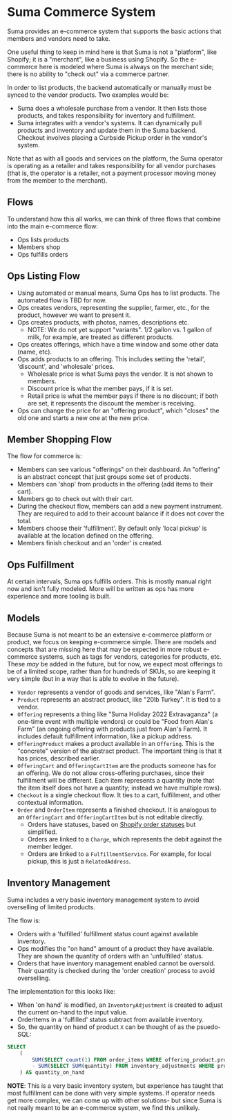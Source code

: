 # Suma Commerce System

Suma provides an e-commerce system that supports the basic actions
that members and vendors need to take.

One useful thing to keep in mind here is that Suma
is not a "platform", like Shopify; it is a "merchant", like a business using Shopify.
So the e-commerce here is modeled where Suma is always on the merchant side;
there is no ability to "check out" via a commerce partner.

In order to list products, the backend automatically or manually must be synced
to the vendor products. Two examples would be:

- Suma does a wholesale purchase from a vendor. It then lists those products,
  and takes responsibility for inventory and fulfillment.
- Suma integrates with a vendor's systems. It can dynamically pull products
  and inventory and update them in the Suma backend. Checkout involves
  placing a Curbside Pickup order in the vendor's system.

Note that as with all goods and services on the platform,
the Suma operator is operating as a retailer
and takes responsibility for all vendor purchases (that is,
the operator is a retailer, not a payment processor moving money
from the member to the merchant).

## Flows

To understand how this all works, we can think of three flows
that combine into the main e-commerce flow:

- Ops lists products
- Members shop
- Ops fulfills orders

## Ops Listing Flow

- Using automated or manual means, Suma Ops has to list products.
  The automated flow is TBD for now.
- Ops creates vendors, representing the supplier, farmer, etc.,
  for the product, however we want to present it.
- Ops creates products, with photos, names, descriptions etc.
  - NOTE: We do not yet support "variants". 1/2 gallon vs. 1 gallon of milk, for example,
    are treated as different products.
- Ops creates offerings, which have a time window and some other data (name, etc).
- Ops adds products to an offering. This includes setting the 'retail', 'discount', and 'wholesale' prices.
  - Wholesale price is what Suma pays the vendor. It is not shown to members.
  - Discount price is what the member pays, if it is set.
  - Retail price is what the member pays if there is no discount;
    if both are set, it represents the discount the member is receiving.
- Ops can change the price for an "offering product", which "closes" the old one
  and starts a new one at the new price.

## Member Shopping Flow

The flow for commerce is:

- Members can see various "offerings" on their dashboard.
  An "offering" is an abstract concept that just groups some set of products.
- Members can 'shop' from products in the offering (add items to their cart).
- Members go to check out with their cart.
- During the checkout flow, members can add a new payment instrument.
  They are required to add to their account balance if it
  does not cover the total.
- Members choose their 'fulfillment'. By default only 'local pickup'
  is available at the location defined on the offering.
- Members finish checkout and an 'order' is created.

## Ops Fulfillment

At certain intervals, Suma ops fulfills orders. This is mostly manual right now
and isn't fully modeled. More will be written as ops has more experience
and more tooling is built.

## Models

Because Suma is not meant to be an extensive e-commerce platform or product,
we focus on keeping e-commerce simple. There are models and concepts
that are missing here that may be expected in more robust e-commerce systems,
such as tags for vendors, categories for products, etc.
These *may* be added in the future, but for now, we expect most offerings
to be of a limited scope, rather than for hundreds of SKUs,
so are keeping it very simple (but in a way that is able to evolve in the future).
 
- `Vendor` represents a vendor of goods and services, like "Alan's Farm".
- `Product` represents an abstract product, like "20lb Turkey". It is tied to a vendor.
- `Offering` represents a thing like "Suma Holiday 2022 Extravaganza" (a one-time event with multiple vendors)
  or could be "Food from Alan's Farm" (an ongoing offering with products just from Alan's Farm).
  It includes default fulfillment information, like a pickup address.
- `OfferingProduct` makes a product available in an `Offering`. This is the "concrete" version
  of the abstract product. The important thing is that it has prices, described earlier.
- `OfferingCart` and `OfferingCartItem` are the products someone has for an offering.
  We do not allow cross-offering purchases, since their fulfillment will be different.
  Each item represents a quantity (note that the item itself does not have a quantity; instead we have multiple rows).
- `Checkout` is a single checkout flow. It ties to a cart, fulfillment, and other contextual information.
- `Order` and `OrderItem` represents a finished checkout. It is analogous to an `OfferingCart` and `OfferingCartItem`
  but is not editable directly.
  - Orders have statuses, based on [Shopify order statuses](https://help.shopify.com/en/manual/orders/order-status)
    but simplified.
  - Orders are linked to a `Charge`, which represents the debit against the member ledger.
  - Orders are linked to a `FulfillmentService`. For example, for local pickup, this is just a `RelatedAddress`.

## Inventory Management

Suma includes a very basic inventory management system to avoid overselling of limited products.

The flow is:

- Orders with a 'fulfilled' fulfillment status count against available inventory.
- Ops modifies the "on hand" amount of a product they have available.
  They are shown the quantity of orders with an 'unfulfilled' status.
- Orders that have inventory management enabled cannot be oversold. Their quantity is checked during the
  'order creation' process to avoid overselling.

The implementation for this looks like:

- When 'on hand' is modified, an `InventoryAdjustment` is created to adjust the current on-hand
  to the input value.
- OrderItems in a 'fulfilled' status subtract from available inventory.
- So, the quantity on hand of product `X` can be thought of as the psuedo-SQL:
```sql
SELECT
    (
        SUM(SELECT count(1) FROM order_items WHERE offering_product.product_id = X AND order.fulfillment_status='fulfilled')
        - SUM(SELECT SUM(quantity) FROM inventory_adjustments WHERE product_id = X)
    ) AS quantity_on_hand
```

**NOTE**: This is a very basic inventory system, but experience has taught that most fulfillment
can be done with very simple systems. If operator needs get more complex,
we can come up with other solutions- but since Suma is not really meant to be an e-commerce system,
we find this unlikely.
